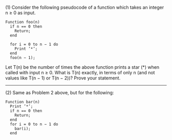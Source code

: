 (1) Consider the following pseudocode of a function which takes an integer n ≥ 0 as input.
```
Function foo(n)
  if n == 0 then
    Return;
  end

  for i = 0 to n − 1 do
    Print ’*’;
  end
  foo(n − 1);
  ```
Let T(n) be the number of times the above function prints a star (*) when called with input n ≥ 0.
What is T(n) exactly, in terms of only n (and not values like T(n − 1) or T(n − 2))? Prove your statement.

---

(2) Same as Problem 2 above, but for the following:
```
Function bar(n)
  Print ’*’;
  if n == 0 then
    Return;
  end
  for i = 0 to n − 1 do
    bar(i);
  end
```
